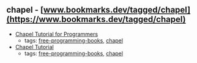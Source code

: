 chapel - [www.bookmarks.dev/tagged/chapel](https://www.bookmarks.dev/tagged/chapel)
---
* [Chapel Tutorial for Programmers](http://web.archive.org/web/20150310075109/http://cs.colby.edu/kgburke/?resource=chapelTutorial)
    * tags: [free-programming-books](../tags/free-programming-books.md), [chapel](../tags/chapel.md)
* [Chapel Tutorial](http://faculty.knox.edu/dbunde/teaching/chapel/)
    * tags: [free-programming-books](../tags/free-programming-books.md), [chapel](../tags/chapel.md)
